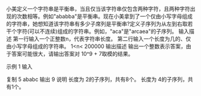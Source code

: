 
小美定义一个字符串是平衡串，当且仅当该字符串仅包含两种字符，且两种字符出现的次数相等。例如"ababba"是平衡串。现在小美拿到了一个仅由小写字母组成的字符串，她想知道该字符串有多少子席列是平衡串?定义子序列为从左到右取若干个字符(可以不连续)组成的字符串。例如，"aca"是"arcaea"的子序列。
输入描述
第一行输入一个正整数n，代表字符串长度。
第二行输入一个长度为几的、仅由小写字母组成的字符串。
1<n< 200000
输出描述
输出一个整数表示答案，由于答案可能很大，请输出答案对 10^9 + 7取模的结果。

示例 1
输入

复制
5
ababc
输出
9
说明
长度为 2的子序列，共有8个。
长度为 4的子序列，共有1个。
